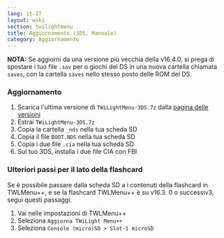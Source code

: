 ```yaml
---
lang: it-IT
layout: wiki
section: twilightmenu
title: Aggiornamento (3DS, Manuale)
category: Aggiornamento
---
```


**NOTA:** Se aggiorni da una versione più vecchia della v16.4.0, si prega di spostare i tuo file `.sav` per o giochi del DS in una nuova cartella chiamata `saves`, con la cartella `saves` nello stesso posto delle ROM del DS.

### Aggiornamento
1. Scarica l'ultima versione di `TWiLightMenu-3DS.7z` dalla [pagina delle versioni](https://github.com/DS-Homebrew/TWiLightMenu/releases)
1. Estrai `TWiLightMenu-3DS.7z`
1. Copia la cartella `_nds` nella tua scheda SD
1. Copia il file `BOOT.NDS` nella tua scheda SD
1. Copia i due file `.cia` nella tua scheda SD
1. Sul tuo 3DS, installa i due file CIA con FBI

### Ulteriori passi per il lato della flashcard

Se è possibile passare dalla scheda SD a i contenuti della flashcard in TWLMenu++, e se la flashcard TWLMenu++ è su v16.3. 0 o successiv3, segui questi passaggi.

1. Vai nelle impostazioni di TWLMenu++
1. Seleziona `Aggiorna TWiLight Menu++`
1. Seleziona `Console (micro)SD > Slot-1 microSD`
